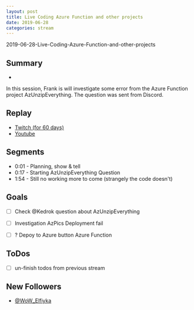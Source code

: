 ```yaml
---
layout: post
title: Live Coding Azure Function and other projects
date: 2019-06-28
categories: stream
---
```



2019-06-28-Live-Coding-Azure-Function-and-other-projects

## Summary
-

In this session, Frank is will investigate some error from the Azure Function project AzUnzipEverything. The question was sent from Discord.

## Replay


- [Twitch (for 60 days)](https://www.twitch.tv/videos/445408247)
- [Youtube](https://www.youtube.com/watch?v=8A4x02wW7Vw)


Segments
--------

- 0:01 - Planning, show & tell
- 0:17 - Starting AzUnzipEverything Question
- 1:54 - Still no working more to come (strangely the code doesn't)


Goals
-----

- [ ] Check @Kedrok question about AzUnzipEverything
- [ ] Investigation AzPics Deployment fail
- [ ] ? Depoy to Azure button Azure Function


ToDos
-----
- [ ] un-finish todos from previous stream


New Followers
-------------

- [@WoW_Elfiyka](https://www.twitch.tv/WoW_Elfiyka)



